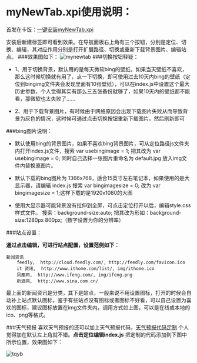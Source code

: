 
# myNewTab.xpi使用说明： #
首发在卡饭：[一键安装myNewTab.xpi](http://bbs.kafan.cn/thread-1759418-1-1.html)

安装后新建标签即可看到效果。在导航面板右上角有三个按钮，分别是定位、切换、编辑，其对应作用分别是打开扩展路径、切换或重新下载背景图片、编辑站点。
###效果图如下：
![mynewtab](https://github.com/defpt/userChromeJs/blob/master/Picture/mynewtab.png?raw=true)
###切换按钮释疑：


- 1、用于切换背景，默认用的是每天微软bing的壁纸，如果当天壁纸不喜欢，那么这时候切换就有用了，点一下切换，即可使用过去10天内bing的壁纸（定位到bingimg文件夹会发现里面有10张壁纸），可以在index.js中设置这个最大历史参数，个人觉得其实有那么三五张备份就够了，如果10天内的壁纸都不能看，那微软也太失败了……



- 2、用于下载背景图片，有时候由于网络原因会出现下载图片失败从而导致背景为灰色的情况，这时候可通过点击切换按钮重新下载图片，然后刷新即可

###bing图片说明：


- 默认使用bing的背景图片，如果不喜欢bing背景图片，可从定位路径js文件夹内打开index.js文件，搜索 var usebingimage = 1; 把其改为 var usebingimage = 0; 同时自己选择一张图片重命名为 default.jpg 放入img文件内替换原图片。



- 默认下载的bing图片为 1366x768，适合15英寸左右笔记本，如果使用的是大显示器，请编辑 index.js 搜索 var bingimagesize = 0; 改为 var bingimagesize = 1;这样下载的是1920x1080的大图



- 使用大显示器可能背景没有拉伸到全屏，可点击定位打开以后，编辑style.css样式文件。 搜索：background-size:auto; 把其改为形如：background-size:1280px 800px;（数字设置为你的分辨率）

###站点设置：

**通过点击编辑，可进行站点配置，设置范例如下：**

	新闻资讯
    	feedly,  http://cloud.feedly.com/, http://feedly.com/favicon.ico
    	it 资讯,  http://www.ithome.com/list/, img/ithome.ico
    	凤凰网,  http://www.ifeng.com/, img/ifeng.png
    	新浪网,  http://www.sina.com.cn/

最上面的新闻资讯是分类，其下是站点，一般来说不用设置图标，打开的时候会自动补上站点默认图标，鉴于有些站点没有图标或者图标不好看，可以自己设置为喜欢的图标，建议图标放置在img文件夹内，调用方式如上图，可以是在线或本地的ico、png等格式。

###天气预报
喜欢天气预报的还可以加上天气预报代码，[天气预报代码定制](http://www.tianqi.com/plugin/)
个人觉得加在默认左上角就不错。**点击定位编辑index.js** 把定制的代码添加到下图中所示位置，效果图如下：

![tqyb](https://github.com/defpt/userChromeJs/blob/master/Picture/tqyb.png?raw=true)
